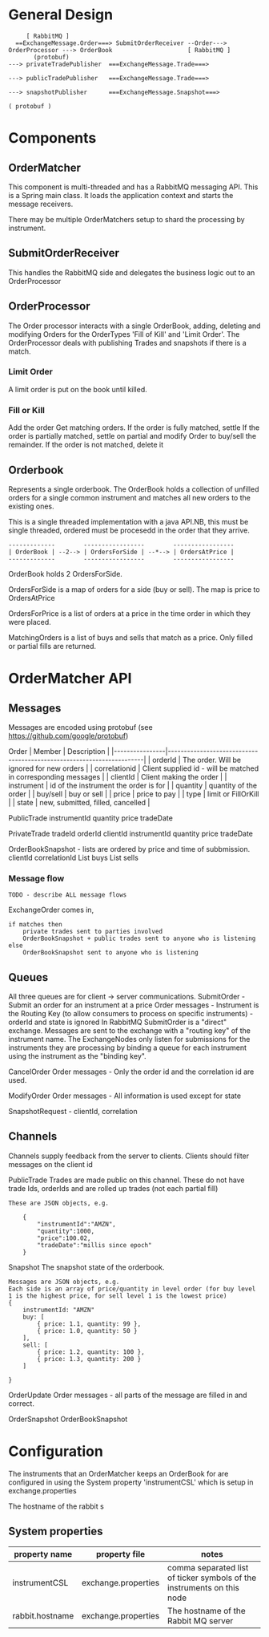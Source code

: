 # General Design

         [ RabbitMQ ]
      ==ExchangeMessage.Order===> SubmitOrderReceiver --Order---> OrderProcessor ---> OrderBook                     [ RabbitMQ ]
           (protobuf)                                                            ---> privateTradePublisher  ===ExchangeMessage.Trade===>              
                                                                                 ---> publicTradePublisher   ===ExchangeMessage.Trade===> 
                                                                                 ---> snapshotPublisher      ===ExchangeMessage.Snapshot===> 
                                                                                                                 ( protobuf )

# Components

## OrderMatcher

This component is multi-threaded and has a RabbitMQ messaging API.
This is a Spring main class. It loads the application context and starts the message receivers.  

There may be multiple OrderMatchers setup to shard the processing by instrument.

## SubmitOrderReceiver
This handles the RabbitMQ side and delegates the business logic out to an OrderProcessor

## OrderProcessor
The Order processor interacts with a single OrderBook, adding, deleting and modifying Orders for the OrderTypes 'Fill of Kill' and 'Limit Order'. 
The OrderProcessor deals with publishing Trades and snapshots if there is a match.


### Limit Order
A limit order is put on the book until killed.

### Fill or Kill
Add the order
Get matching orders.
If the order is fully matched, settle
If the order is partially matched, settle on partial and modify Order to buy/sell the remainder.
If the order is not matched, delete it


## Orderbook

Represents a single orderbook. The OrderBook holds a collection of unfilled orders for a single common instrument and matches all new orders to the existing ones.

This is a single threaded implementation with a java API.NB, this must be single threaded, ordered must be procesedd in the order that they arrive.

    -------------        -----------------        -----------------
    | OrderBook | --2--> | OrdersForSide | --*--> | OrdersAtPrice |
    -------------        -----------------        -----------------

OrderBook holds 2 OrdersForSide.

OrdersForSide is a map of orders for a side (buy or sell). The map is price to OrdersAtPrice

OrdersForPrice is a list of orders at a price in the time order in which they were placed.

MatchingOrders is a list of buys and sells that match as a price. Only filled or partial fills are returned.






# OrderMatcher API

## Messages

Messages are encoded using protobuf (see https://github.com/google/protobuf)


Order
| Member         | Description                                                          |
|----------------|----------------------------------------------------------------------|
| orderId        | The order. Will be ignored for new orders                            |
| correlationid  | Client supplied id - will be matched in corresponding messages       |
| clientId       | Client making the order                                              |
| instrument     | id of the instrument the order is for                                |
| quantity       | quantity of the order                                                |
| buy/sell       | buy or sell                                                          |
| price          | price to pay                                                         |
| type           | limit or FillOrKill                                                  |
| state          | new, submitted, filled, cancelled                                    | 
    
    
PublicTrade
    instrumentId
    quantity
    price
    tradeDate

PrivateTrade
    tradeId
    orderId
    clientId
    instrumentId
    quantity
    price
    tradeDate

        
OrderBookSnapshot - lists are ordered by price and time of subbmission.
    clientId
    correlationId
    List<Order> buys
    List<Order> sells        
        

### Message flow
    TODO - describe ALL message flows
    
ExchangeOrder comes in, 

    if matches then 
        private trades sent to parties involved 
        OrderBookSnapshot + public trades sent to anyone who is listening
    else
        OrderBookSnapshot sent to anyone who is listening
   



## Queues

All three queues are for client -> server communications. 
SubmitOrder - Submit an order for an instrument at a price
    Order messages - Instrument is the Routing Key (to allow consumers to process on specific instruments)
                   - orderId and state is ignored
In RabbitMQ SubmitOrder is a "direct" exchange. Messages are sent to the exchange with a "routing key" of the instrument name. 
The ExchangeNodes only listen for submissions for the instruments they are processing by binding a queue for each instrument using the instrument as the "binding key".
                   
    
CancelOrder
    Order messages - Only the order id and the correlation id are used. 

ModifyOrder
    Order messages - All information is used except for state
    
SnapshotRequest  - clientId, correlation    

## Channels

Channels supply feedback from the server to clients.
Clients should filter messages on the client id

PublicTrade
    Trades are made public on this channel. These do not have trade Ids, orderIds and are rolled up trades (not each partial fill)

    These are JSON objects, e.g.
    
        {
            "instrumentId":"AMZN",
            "quantity":1000,
            "price":100.02,
            "tradeDate":"millis since epoch"
        }

Snapshot
    The snapshot state of the orderbook. 
    
    Messages are JSON objects, e.g.
    Each side is an array of price/quantity in level order (for buy level 1 is the highest price, for sell level 1 is the lowest price)
    {
        instrumentId: "AMZN" 
        buy: [  
            { price: 1.1, quantity: 99 },  
            { price: 1.0, quantity: 50 }
        ],
        sell: [  
            { price: 1.2, quantity: 100 },  
            { price: 1.3, quantity: 200 }
        ]
      
    }

OrderUpdate
    Order messages - all parts of the message are filled in and correct.

OrderSnapshot
    OrderBookSnapshot

# Configuration

The instruments that an OrderMatcher keeps an OrderBook for are configured in using the System property 'instrumentCSL' which is setup in exchange.properties
 
The hostname of the rabbit s 

## System properties

| property name             | property file                | notes                                                                  |
|---------------------------|------------------------------|------------------------------------------------------------------------|
| instrumentCSL             | exchange.properties          | comma separated list of ticker symbols of the instruments on this node |
| rabbit.hostname           | exchange.properties          | The hostname of the Rabbit MQ server                                   |